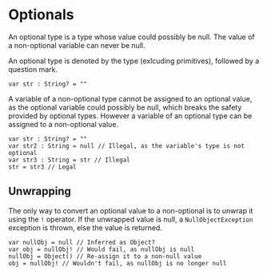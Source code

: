 # Optionals
An optional type is a type whose value could possibly be null. The value of a non-optional variable can never be null.

An optional type is denoted by the type (exlcuding primitives), followed by a question mark.

```
var str : String? = ""
```

A variable of a non-optional type cannot be assigned to an optional value, as the optional variable could possibly be null, which breaks the safety provided by optional types. However a variable of an optional type can be assigned to a non-optional value.

```
var str : String? = ""
var str2 : String = null // Illegal, as the variable's type is not optional
var str3 : String = str // Illegal
str = str3 // Legal
```

## Unwrapping
The only way to convert an optional value to a non-optional is to unwrap it using the `!` operator. If the unwrapped value is null, a `NullObjectException` exception is thrown, else the value is returned.

```
var nullObj = null // Inferred as Object?
var obj = nullObj! // Would fail, as nullObj is null
nullObj = Object() // Re-assign it to a non-null value
obj = nullObj! // Wouldn't fail, as nullObj is no longer null
```